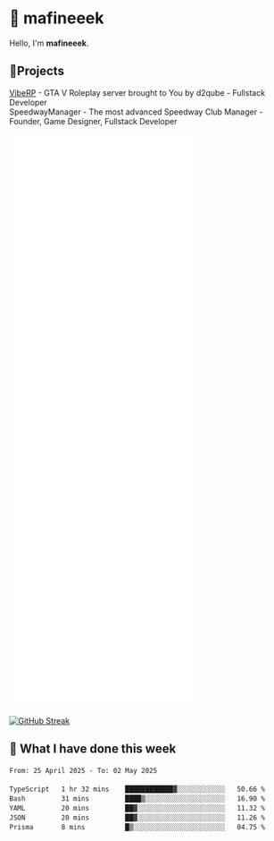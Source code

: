 # 👋 mafineeek
Hello, I'm **mafineeek**.

## 📝Projects

[VibeRP](https://v-rp.pl) - GTA V Roleplay server brought to You by d2qube - Fullstack Developer<br/>
SpeedwayManager - The most advanced Speedway Club Manager - Founder, Game Designer, Fullstack Developer


![](./github-metrics.svg)

[![GitHub Streak](https://streak-stats.demolab.com/?user=mafineeek)](https://git.io/streak-stats)

## 📰 What I have done this week
<!--START_SECTION:waka-->

```txt
From: 25 April 2025 - To: 02 May 2025

TypeScript   1 hr 32 mins    ████████████▓░░░░░░░░░░░░   50.66 %
Bash         31 mins         ████▒░░░░░░░░░░░░░░░░░░░░   16.90 %
YAML         20 mins         ██▓░░░░░░░░░░░░░░░░░░░░░░   11.32 %
JSON         20 mins         ██▓░░░░░░░░░░░░░░░░░░░░░░   11.26 %
Prisma       8 mins          █▒░░░░░░░░░░░░░░░░░░░░░░░   04.75 %
```

<!--END_SECTION:waka-->
